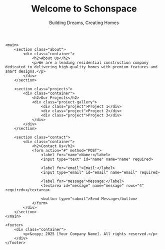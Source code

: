<!DOCTYPE html>
<html lang="en">
<head>
    <meta charset="UTF-8">
    <meta name="viewport" content="width=device-width, initial-scale=1.0">
    <title>Schonspace</title>
    <link rel="stylesheet" href="styles.css">
</head>
<body>
    <header>
        <div class="container">
            <h1>Welcome to Schonspace</h1>
            <p>Building Dreams, Creating Homes</p>
        </div>
    </header>

    <main>
        <section class="about">
            <div class="container">
                <h2>About Us</h2>
                <p>We are a leading residential construction company dedicated to delivering high-quality homes with premium features and smart designs.</p>
            </div>
        </section>

        <section class="projects">
            <div class="container">
                <h2>Our Projects</h2>
                <div class="project-gallery">
                    <div class="project">Project 1</div>
                    <div class="project">Project 2</div>
                    <div class="project">Project 3</div>
                </div>
            </div>
        </section>

        <section class="contact">
            <div class="container">
                <h2>Contact Us</h2>
                <form action="#" method="POST">
                    <label for="name">Name:</label>
                    <input type="text" id="name" name="name" required>

                    <label for="email">Email:</label>
                    <input type="email" id="email" name="email" required>

                    <label for="message">Message:</label>
                    <textarea id="message" name="message" rows="4" required></textarea>

                    <button type="submit">Send Message</button>
                </form>
            </div>
        </section>
    </main>

    <footer>
        <div class="container">
            <p>&copy; 2025 [Your Company Name]. All rights reserved.</p>
        </div>
    </footer>
</body>
</html>
